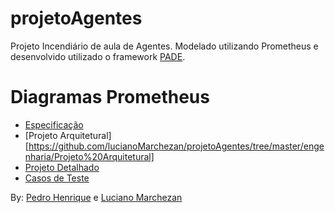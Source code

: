 # projetoAgentes
Projeto Incendiário de aula de Agentes. Modelado utilizando Prometheus e desenvolvido utilizado o framework [PADE](https://pade.readthedocs.io/pt_BR/latest/).

# Diagramas Prometheus
 * [Especificação](https://github.com/lucianoMarchezan/projetoAgentes/tree/master/engenharia/Especifica%C3%A7%C3%A3o)
 * [Projeto Arquitetural][https://github.com/lucianoMarchezan/projetoAgentes/tree/master/engenharia/Projeto%20Arquitetural]
 * [Projeto Detalhado](https://github.com/lucianoMarchezan/projetoAgentes/tree/master/engenharia/Projeto%20Detalhado)
 * [Casos de Teste](https://github.com/lucianoMarchezan/projetoAgentes/raw/master/engenharia/Casos%20de%20Teste.xlsx)
 
 By: [Pedro Henrique](https://github.com/hateki) e [Luciano Marchezan](https://github.com/lucianoMarchezan)
 
